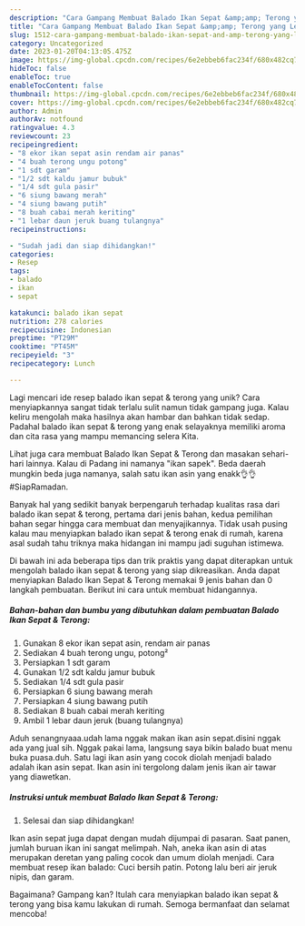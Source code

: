 ```yaml
---
description: "Cara Gampang Membuat Balado Ikan Sepat &amp;amp; Terong yang Lezat"
title: "Cara Gampang Membuat Balado Ikan Sepat &amp;amp; Terong yang Lezat"
slug: 1512-cara-gampang-membuat-balado-ikan-sepat-and-amp-terong-yang-lezat
category: Uncategorized
date: 2023-01-20T04:13:05.475Z
image: https://img-global.cpcdn.com/recipes/6e2ebbeb6fac234f/680x482cq70/balado-ikan-sepat-terong-foto-resep-utama.jpg
hideToc: false
enableToc: true
enableTocContent: false
thumbnail: https://img-global.cpcdn.com/recipes/6e2ebbeb6fac234f/680x482cq70/balado-ikan-sepat-terong-foto-resep-utama.jpg
cover: https://img-global.cpcdn.com/recipes/6e2ebbeb6fac234f/680x482cq70/balado-ikan-sepat-terong-foto-resep-utama.jpg
author: Admin
authorAv: notfound
ratingvalue: 4.3
reviewcount: 23
recipeingredient:
- "8 ekor ikan sepat asin rendam air panas"
- "4 buah terong ungu potong"
- "1 sdt garam"
- "1/2 sdt kaldu jamur bubuk"
- "1/4 sdt gula pasir"
- "6 siung bawang merah"
- "4 siung bawang putih"
- "8 buah cabai merah keriting"
- "1 lebar daun jeruk buang tulangnya"
recipeinstructions:

- "Sudah jadi dan siap dihidangkan!"
categories:
- Resep
tags:
- balado
- ikan
- sepat

katakunci: balado ikan sepat 
nutrition: 278 calories
recipecuisine: Indonesian
preptime: "PT29M"
cooktime: "PT45M"
recipeyield: "3"
recipecategory: Lunch

---
```





Lagi mencari ide resep balado ikan sepat &amp; terong yang unik? Cara menyiapkannya sangat tidak terlalu sulit namun tidak gampang juga. Kalau keliru mengolah maka hasilnya akan hambar dan bahkan tidak sedap. Padahal balado ikan sepat &amp; terong yang enak selayaknya memiliki aroma dan cita rasa yang mampu memancing selera Kita.





Lihat juga cara membuat Balado Ikan Sepat &amp; Terong dan masakan sehari-hari lainnya. Kalau di Padang ini namanya &#34;ikan sapek&#34;. Beda daerah mungkin beda juga namanya, salah satu ikan asin yang enakk👌👌 #SiapRamadan.

Banyak hal yang sedikit banyak berpengaruh terhadap kualitas rasa dari balado ikan sepat &amp; terong, pertama dari jenis bahan, kedua pemilihan bahan segar hingga cara membuat dan menyajikannya. Tidak usah pusing kalau mau menyiapkan balado ikan sepat &amp; terong enak di rumah, karena asal sudah tahu triknya maka hidangan ini mampu jadi suguhan istimewa.






Di bawah ini ada beberapa tips dan trik praktis yang dapat diterapkan untuk mengolah balado ikan sepat &amp; terong yang siap dikreasikan. Anda dapat menyiapkan Balado Ikan Sepat &amp; Terong memakai 9 jenis bahan dan 0 langkah pembuatan. Berikut ini cara untuk membuat hidangannya.

<!--inarticleads1-->

##### Bahan-bahan dan bumbu yang dibutuhkan dalam pembuatan Balado Ikan Sepat &amp; Terong:

1. Gunakan 8 ekor ikan sepat asin, rendam air panas
1. Sediakan 4 buah terong ungu, potong²
1. Persiapkan 1 sdt garam
1. Gunakan 1/2 sdt kaldu jamur bubuk
1. Sediakan 1/4 sdt gula pasir
1. Persiapkan 6 siung bawang merah
1. Persiapkan 4 siung bawang putih
1. Sediakan 8 buah cabai merah keriting
1. Ambil 1 lebar daun jeruk (buang tulangnya)


Aduh senangnyaaa.udah lama nggak makan ikan asin sepat.disini nggak ada yang jual sih. Nggak pakai lama, langsung saya bikin balado buat menu buka puasa.duh. Satu lagi ikan asin yang cocok diolah menjadi balado adalah ikan asin sepat. Ikan asin ini tergolong dalam jenis ikan air tawar yang diawetkan. 

<!--inarticleads2-->

##### Instruksi untuk membuat Balado Ikan Sepat &amp; Terong:


1. Selesai dan siap dihidangkan!

Ikan asin sepat juga dapat dengan mudah dijumpai di pasaran. Saat panen, jumlah buruan ikan ini sangat melimpah. Nah, aneka ikan asin di atas merupakan deretan yang paling cocok dan umum diolah menjadi. Cara membuat resep ikan balado: Cuci bersih patin. Potong lalu beri air jeruk nipis, dan garam. 

Bagaimana? Gampang kan? Itulah cara menyiapkan balado ikan sepat &amp; terong yang bisa kamu lakukan di rumah. Semoga bermanfaat dan selamat mencoba!
